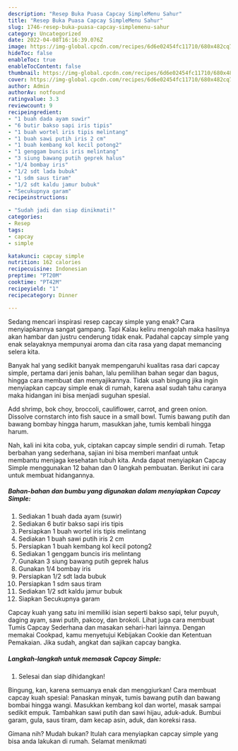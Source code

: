 ```yaml
---
description: "Resep Buka Puasa Capcay SimpleMenu Sahur"
title: "Resep Buka Puasa Capcay SimpleMenu Sahur"
slug: 1746-resep-buka-puasa-capcay-simplemenu-sahur
category: Uncategorized
date: 2022-04-08T16:16:39.076Z
image: https://img-global.cpcdn.com/recipes/6d6e02454fc11710/680x482cq70/capcay-simple-foto-resep-utama.jpg
hideToc: false
enableToc: true
enableTocContent: false
thumbnail: https://img-global.cpcdn.com/recipes/6d6e02454fc11710/680x482cq70/capcay-simple-foto-resep-utama.jpg
cover: https://img-global.cpcdn.com/recipes/6d6e02454fc11710/680x482cq70/capcay-simple-foto-resep-utama.jpg
author: Admin
authorAv: notfound
ratingvalue: 3.3
reviewcount: 9
recipeingredient:
- "1 buah dada ayam suwir"
- "6 butir bakso sapi iris tipis"
- "1 buah wortel iris tipis melintang"
- "1 buah sawi putih iris 2 cm"
- "1 buah kembang kol kecil potong2"
- "1 genggam buncis iris melintang"
- "3 siung bawang putih geprek halus"
- "1/4 bombay iris"
- "1/2 sdt lada bubuk"
- "1 sdm saus tiram"
- "1/2 sdt kaldu jamur bubuk"
- "Secukupnya garam"
recipeinstructions:

- "Sudah jadi dan siap dinikmati!"
categories:
- Resep
tags:
- capcay
- simple

katakunci: capcay simple 
nutrition: 162 calories
recipecuisine: Indonesian
preptime: "PT20M"
cooktime: "PT42M"
recipeyield: "1"
recipecategory: Dinner

---
```



Sedang mencari inspirasi resep capcay simple yang enak? Cara menyiapkannya sangat gampang. Tapi Kalau keliru mengolah maka hasilnya akan hambar dan justru cenderung tidak enak. Padahal capcay simple yang enak selayaknya mempunyai aroma dan cita rasa yang dapat memancing selera kita.


Banyak hal yang sedikit banyak mempengaruhi kualitas rasa dari capcay simple, pertama dari jenis bahan, lalu pemilihan bahan segar dan bagus, hingga cara membuat dan menyajikannya. Tidak usah bingung jika ingin menyiapkan capcay simple enak di rumah, karena asal sudah tahu caranya maka hidangan ini bisa menjadi suguhan spesial.

Add shrimp, bok choy, broccoli, cauliflower, carrot, and green onion. Dissolve cornstarch into fish sauce in a small bowl. Tumis bawang putih dan bawang bombay hingga harum, masukkan jahe, tumis kembali hingga harum.


Nah, kali ini kita coba, yuk, ciptakan capcay simple sendiri di rumah. Tetap berbahan yang sederhana, sajian ini bisa memberi manfaat untuk membantu menjaga kesehatan tubuh kita. Anda dapat menyiapkan Capcay Simple menggunakan 12 bahan dan 0 langkah pembuatan. Berikut ini cara untuk membuat hidangannya.

<!--inarticleads1-->

##### Bahan-bahan dan bumbu yang digunakan dalam menyiapkan Capcay Simple:

1. Sediakan 1 buah dada ayam (suwir)
1. Sediakan 6 butir bakso sapi iris tipis
1. Persiapkan 1 buah wortel iris tipis melintang
1. Sediakan 1 buah sawi putih iris 2 cm
1. Persiapkan 1 buah kembang kol kecil potong2
1. Sediakan 1 genggam buncis iris melintang
1. Gunakan 3 siung bawang putih geprek halus
1. Gunakan 1/4 bombay iris
1. Persiapkan 1/2 sdt lada bubuk
1. Persiapkan 1 sdm saus tiram
1. Sediakan 1/2 sdt kaldu jamur bubuk
1. Siapkan Secukupnya garam


Capcay kuah yang satu ini memiliki isian seperti bakso sapi, telur puyuh, daging ayam, sawi putih, pakcoy, dan brokoli. Lihat juga cara membuat Tumis Capcay Sederhana dan masakan sehari-hari lainnya. Dengan memakai Cookpad, kamu menyetujui Kebijakan Cookie dan Ketentuan Pemakaian. Jika sudah, angkat dan sajikan capcay bangka. 

<!--inarticleads2-->

##### Langkah-langkah untuk memasak Capcay Simple:


1. Selesai dan siap dihidangkan!

Bingung, kan, karena semuanya enak dan menggiurkan! Cara membuat capcay kuah spesial: Panaskan minyak, tumis bawang putih dan bawang bombai hingga wangi. Masukkan kembang kol dan wortel, masak sampai sedikit empuk. Tambahkan sawi putih dan sawi hijau, aduk-aduk. Bumbui garam, gula, saus tiram, dam kecap asin, aduk, dan koreksi rasa. 

Gimana nih? Mudah bukan? Itulah cara menyiapkan capcay simple yang bisa anda lakukan di rumah. Selamat menikmati
